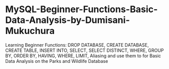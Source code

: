 # MySQL-Beginner-Functions-Basic-Data-Analysis-by-Dumisani-Mukuchura
Learning Beginner Functions: DROP DATABASE, CREATE DATABASE, CREATE TABLE, INSERT INTO, SELECT, SELECT DISTINCT, WHERE, GROUP BY, ORDER BY, HAVING, WHERE, LIMIT, Aliasing and use them to for Basic Data Analysis on the Parks and Wildlife Database
